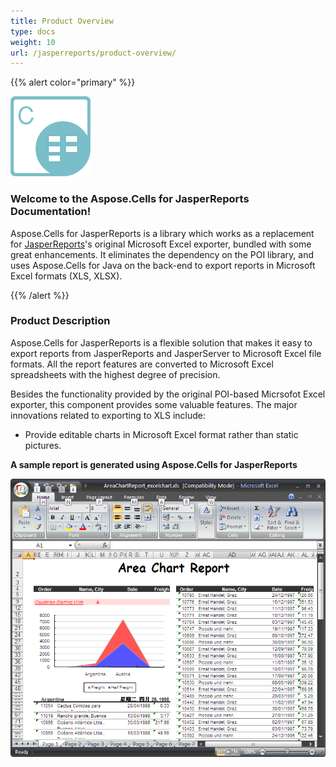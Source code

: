 ```yaml
---
title: Product Overview
type: docs
weight: 10
url: /jasperreports/product-overview/
---
```


{{% alert color="primary" %}}

![todo:image_alt_text](product-overview_1.png)

### **Welcome to the Aspose.Cells for JasperReports Documentation!**

Aspose.Cells for JasperReports is a library which works as a replacement for [JasperReports](https://community.jaspersoft.com/project/jasperreports-library)'s original Microsoft Excel exporter, bundled with some great enhancements. It eliminates the dependency on the POI library, and uses Aspose.Cells for Java on the back-end to export reports in Microsoft Excel formats (XLS, XLSX).

{{% /alert %}}

### **Product Description**

Aspose.Cells for JasperReports is a flexible solution that makes it easy to export reports from JasperReports and JasperServer to Microsoft Excel file formats. All the report features are converted to Microsoft Excel spreadsheets with the highest degree of precision.

Besides the functionality provided by the original POI-based Micrsofot Excel exporter, this component provides some valuable features. The major innovations related to exporting to XLS include:

- Provide editable charts in Microsoft Excel format rather than static pictures.

**A sample report is generated using Aspose.Cells for JasperReports** 

![todo:image_alt_text](product-overview_2.png)
